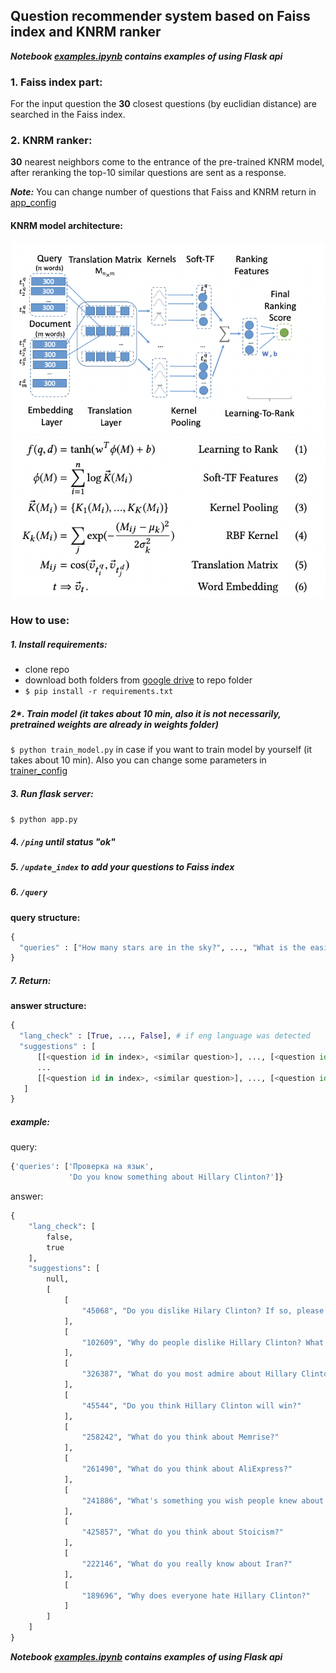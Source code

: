 ## Question recommender system based on Faiss index and KNRM ranker
***Notebook [examples.ipynb](examples.ipynb) contains examples of using Flask api***

### 1. Faiss index part:
For the input question the **30** closest questions (by euclidian distance) are searched in the Faiss index. 

### 2. KNRM ranker:
**30** nearest neighbors come to the entrance of the pre-trained KNRM model, after reranking the top-10 similar questions are sent as a response.

**_Note:_** You can change number of questions that Faiss and KNRM return in [app_config](configs/app_config.json)


#### KNRM model architecture:
![knrm_architecture](readme_utils/knrm_architecture.png)
![model_description](readme_utils/model_description.png)

### How to use:
##### 1. Install requirements:
  - clone repo
  - download both folders from [google drive](https://drive.google.com/drive/folders/1rQoE-CklSySBZP9pGUjvabb3SVWjXxAB?usp=sharing) to repo folder
  - `$ pip install -r requirements.txt`
##### 2*. Train model (it takes about 10 min, also it is not necessarily, pretrained weights are already in weights folder)
`$ python train_model.py` in case if you want to train model by yourself (it takes about 10 min). Also you can change some parameters in [trainer_config](configs/trainer_config.json)
##### 3. Run flask server:
`$ python app.py`

##### 4. `/ping` until status "ok"

##### 5. `/update_index` to add your questions to Faiss index

##### 6. `/query`
**query structure:**
```python
{
  "queries" : ["How many stars are in the sky?", ..., "What is the easiest language?"]
}
```
##### 7. Return:
**answer structure:**
```python
{
  "lang_check" : [True, ..., False], # if eng language was detected
  "suggestions" : [
      [[<question id in index>, <similar question>], ..., [<question id in index>, <similar question>]], # suggestion ordered by relevance from most relevant to least
      ...
      [[<question id in index>, <similar question>], ..., [<question id in index>, <similar question>]]
   ]
}
```

##### example:
query:
```python
{'queries': ['Проверка на язык',
             'Do you know something about Hillary Clinton?']}
```
answer:
```python
{
    "lang_check": [
        false,
        true
    ],
    "suggestions": [
        null,
        [
            [
                "45068", "Do you dislike Hilary Clinton? If so, please could you explain why?"
            ],
            [
                "102609", "Why do people dislike Hillary Clinton? What has she done wrong?"
            ],
            [
                "326387", "What do you most admire about Hillary Clinton?"
            ],
            [
                "45544", "Do you think Hillary Clinton will win?"
            ],
            [
                "258242", "What do you think about Memrise?"
            ],
            [
                "261490", "What do you think about AliExpress?"
            ],
            [
                "241886", "What's something you wish people knew about you?"
            ],
            [
                "425857", "What do you think about Stoicism?"
            ],
            [
                "222146", "What do you really know about Iran?"
            ],
            [
                "189696", "Why does everyone hate Hillary Clinton?"
            ]
        ]
    ]
}
```

***Notebook [examples.ipynb](examples.ipynb) contains examples of using Flask api***
